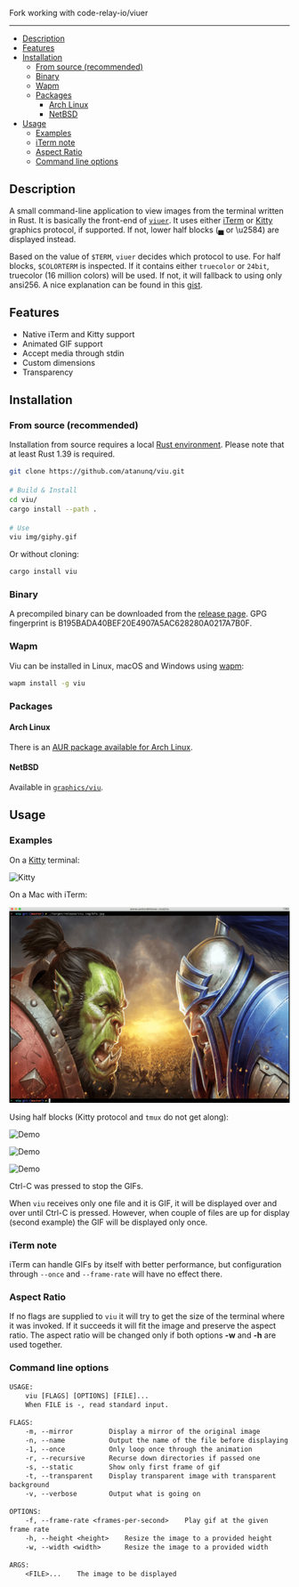 Fork working  with code-relay-io/viuer

----
- [Description](#description)
- [Features](#features)
- [Installation](#installation)
  - [From source (recommended)](#from-source-recommended)
  - [Binary](#binary)
  - [Wapm](#wapm)
  - [Packages](#packages)
    - [Arch Linux](#arch-linux)
    - [NetBSD](#netbsd)
- [Usage](#usage)
  - [Examples](#examples)
  - [iTerm note](#iterm-note)
  - [Aspect Ratio](#aspect-ratio)
  - [Command line options](#command-line-options)

## Description
A small command-line application to view images from the terminal written in Rust. It is basically the
front-end of [`viuer`](https://github.com/atanunq/viuer). It uses either [iTerm](https://iterm2.com/documentation-images.html)
or [Kitty](https://sw.kovidgoyal.net/kitty/graphics-protocol.html) graphics protocol, if supported.
If not, lower half blocks (▄ or \u2584) are displayed instead.

Based on the value of `$TERM`, `viuer` decides which protocol to use. For half
blocks, `$COLORTERM` is inspected. If it contains either `truecolor` or `24bit`,
truecolor (16 million colors) will be used. If not, it will fallback to using only ansi256. A nice
explanation can be found in this [gist](https://gist.github.com/XVilka/8346728).


## Features
- Native iTerm and Kitty support
- Animated GIF support
- Accept media through stdin
- Custom dimensions
- Transparency

## Installation

### From source (recommended)

Installation from source requires a local [Rust environment](https://www.rust-lang.org/tools/install).
Please note that at least Rust 1.39 is required.

```bash
git clone https://github.com/atanunq/viu.git

# Build & Install
cd viu/
cargo install --path .

# Use
viu img/giphy.gif
```
Or without cloning:
```bash
cargo install viu
```
<!--
##### [WASI](https://github.com/wasmerio/wasmer)
First, you will need the WASI target installed in your Rust system:

```bash
rustup target add wasm32-wasi --toolchain nightly
```

Once WASI is available, you can build the WebAssembly binary by yourself with:

```bash
cargo +nightly build --release --target wasm32-wasi
```

This will create a new file located at `target/wasm32-wasi/release/viu.wasm`.

When the wasm file is created you can upload it to wapm or execute it with wasmer:

```bash
wapm publish
# OR
wasmer run  target/wasm32-wasi/release/viu.wasm --dir=. -- img/giphy.gif
```
-->
### Binary
A precompiled binary can be downloaded from the [release
page](https://www.github.com/atanunq/viu/releases/latest).
GPG fingerprint is B195BADA40BEF20E4907A5AC628280A0217A7B0F.

### Wapm

Viu can be installed in Linux, macOS and Windows using [wapm](https://wapm.io/):

```bash
wapm install -g viu
```

### Packages

#### Arch Linux
There is an [AUR package available for Arch Linux](https://aur.archlinux.org/packages/viu/).

#### NetBSD
Available in [`graphics/viu`](http://cdn.netbsd.org/pub/pkgsrc/current/pkgsrc/graphics/viu/README.html).

## Usage

### Examples
On a [Kitty](https://github.com/kovidgoyal/kitty) terminal:

![Kitty](img/kittydemo.gif)

On a Mac with iTerm:

![iTerm](img/iterm.png)


Using half blocks (Kitty protocol and `tmux` do not get along):

![Demo](img/demo.gif)


![Demo](img/gifdemo.gif)


![Demo](img/curldemo.gif)


Ctrl-C was pressed to stop the GIFs.


When `viu` receives only one file and it is GIF, it will be displayed over and over until Ctrl-C is
pressed. However, when couple of files are up for display (second example) the GIF will be displayed
only once.

### iTerm note
iTerm can handle GIFs by itself with better performance, but configuration through `--once`
and `--frame-rate` will have no effect there.

### Aspect Ratio
If no flags are supplied to `viu` it will try to get the size of the terminal where it was invoked.
If it succeeds it will fit the image and preserve the aspect ratio. The aspect ratio will be changed
only if both options **-w** and **-h** are used together.

### Command line options
```
USAGE:
    viu [FLAGS] [OPTIONS] [FILE]...
    When FILE is -, read standard input.

FLAGS:
    -m, --mirror         Display a mirror of the original image
    -n, --name           Output the name of the file before displaying
    -1, --once           Only loop once through the animation
    -r, --recursive      Recurse down directories if passed one
    -s, --static         Show only first frame of gif
    -t, --transparent    Display transparent image with transparent background
    -v, --verbose        Output what is going on

OPTIONS:
    -f, --frame-rate <frames-per-second>    Play gif at the given frame rate
    -h, --height <height>    Resize the image to a provided height
    -w, --width <width>      Resize the image to a provided width

ARGS:
    <FILE>...    The image to be displayed
```
